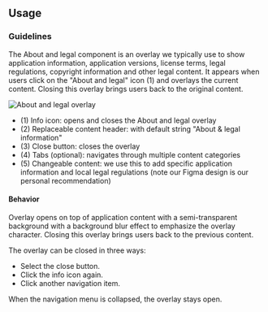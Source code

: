 ## Usage

### Guidelines

The About and legal component is an overlay we typically use to show application information, application versions, license terms, legal regulations, copyright information and other legal content. It appears when users click on the "About and legal" icon (1) and overlays the current content. Closing this overlay brings users back to the original content.

![About and legal overlay](https://www.figma.com/design/wEptRgAezDU1z80Cn3eZ0o/iX-Pattern-Illustrations?type=design&node-id=1029-79866&mode=design&t=Ntzn8IlSOlPey8s5-11)

- (1) Info icon: opens and closes the About and legal overlay
- (2) Replaceable content header: with default string "About & legal information"
- (3) Close button: closes the overlay
- (4) Tabs (optional): navigates through multiple content categories
- (5) Changeable content: we use this to add specific application information and local legal regulations (note our Figma design is our personal recommendation)

#### Behavior

Overlay opens on top of application content with a semi-transparent background with a background blur effect to emphasize the overlay character. Closing this overlay brings users back to the previous content.

The overlay can be closed in three ways:

- Select the close button.
- Click the info icon again.
- Click another navigation item.

When the navigation menu is collapsed, the overlay stays open.
